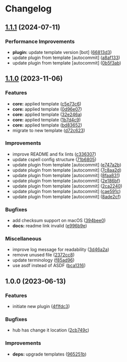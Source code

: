 # Changelog

## [1.1.1](https://github.com/kc-workspace/asdf-hub/compare/v1.1.0...v1.1.1) (2024-07-11)


### Performance Improvements

* **plugin:** update template version [bot] ([66813d3](https://github.com/kc-workspace/asdf-hub/commit/66813d3b995f531f7d4bc54ca9c2276399048568))
* update plugin from template [autocommit] ([a8af133](https://github.com/kc-workspace/asdf-hub/commit/a8af13381c5d691e1497b5b269e9b602d2ef78c6))
* update plugin from template [autocommit] ([0b5f3ab](https://github.com/kc-workspace/asdf-hub/commit/0b5f3ab088d53fdfb5f3f9ddf89f62f0029124ff))

## [1.1.0](https://github.com/kc-workspace/asdf-hub/compare/v1.0.0...v1.1.0) (2023-11-06)


### Features

* **core:** applied template ([c5e73c6](https://github.com/kc-workspace/asdf-hub/commit/c5e73c69162968eadaea822a82cf34943ef1294f))
* **core:** applied template ([0d96e07](https://github.com/kc-workspace/asdf-hub/commit/0d96e07f2ce339fe2949f8ba9c00d39b6bd0b6e2))
* **core:** applied template ([32e246a](https://github.com/kc-workspace/asdf-hub/commit/32e246a8534369f64b022beac3e7d59524e2ef96))
* **core:** applied template ([1b7d4c9](https://github.com/kc-workspace/asdf-hub/commit/1b7d4c94e397144a56f3c9c3bfa1b705270ee8c7))
* **core:** applied template ([bd83652](https://github.com/kc-workspace/asdf-hub/commit/bd836528c1fb6478b65d1e217e8b2bd36ae1f397))
* migrate to new template ([d72c623](https://github.com/kc-workspace/asdf-hub/commit/d72c6234b07543a7fdf72a2db18430c98c3ef2ad))


### Improvements

* improve README and fix lints ([c336307](https://github.com/kc-workspace/asdf-hub/commit/c336307dda4d3af641aea2ee1a5dc8ab450ffdf0))
* update cspell config structure ([71b6805](https://github.com/kc-workspace/asdf-hub/commit/71b680590fc7899ca03e2e35b265fee5a2431e53))
* update plugin from template [autocommit] ([e747a2b](https://github.com/kc-workspace/asdf-hub/commit/e747a2b908a60bc10a84e4c010bf358dc920be8e))
* update plugin from template [autocommit] ([7c8aa2d](https://github.com/kc-workspace/asdf-hub/commit/7c8aa2decd4004ff1ad8399879145569e0812036))
* update plugin from template [autocommit] ([8faa831](https://github.com/kc-workspace/asdf-hub/commit/8faa83163da08aa11ccb33ded475916e06f18d60))
* update plugin from template [autocommit] ([2e186bf](https://github.com/kc-workspace/asdf-hub/commit/2e186bf245631507fac5840973fb34a96b76d4ce))
* update plugin from template [autocommit] ([2ca2240](https://github.com/kc-workspace/asdf-hub/commit/2ca224000c7a2b1092e7fbf4adaf67c7c6410546))
* update plugin from template [autocommit] ([cae591c](https://github.com/kc-workspace/asdf-hub/commit/cae591c00c77e38d97315123f834528a24de0b90))
* update plugin from template [autocommit] ([8ade2cf](https://github.com/kc-workspace/asdf-hub/commit/8ade2cf998673b51ba5f989a618ce226bd1dec3c))


### Bugfixes

* add checksum support on macOS ([394bee0](https://github.com/kc-workspace/asdf-hub/commit/394bee07ea25f32119dbfcad406d8b6fe5410ee9))
* **docs:** readme link invalid ([e996b9e](https://github.com/kc-workspace/asdf-hub/commit/e996b9ef959f98efb6b6df47006e9b58552147fe))


### Miscellaneous

* improve log message for readability ([3d46a2a](https://github.com/kc-workspace/asdf-hub/commit/3d46a2a100dd87cce4510e036905f128c440837b))
* remove unused file ([2372cc8](https://github.com/kc-workspace/asdf-hub/commit/2372cc8ddd67e9f3682bca9876a38175cfd1cb06))
* update terminology ([f85ad96](https://github.com/kc-workspace/asdf-hub/commit/f85ad96bbdf1a2aae46b2780fe3fbaf81cb60ace))
* use asdf instead of ASDF ([bca1316](https://github.com/kc-workspace/asdf-hub/commit/bca13161ad9cdcfd3c3b77a61189accbbbf88e4e))

## 1.0.0 (2023-06-13)


### Features

* initiate new plugin ([4f1fdc3](https://github.com/kc-workspace/asdf-hub/commit/4f1fdc3e0893e9b2c30aba62ab751c13bfe8d0ba))


### Bugfixes

* hub has change it location ([2cb749c](https://github.com/kc-workspace/asdf-hub/commit/2cb749c594340efa6758c1bc8be59ae1139f8850))


### Improvements

* **deps:** upgrade templates ([965251b](https://github.com/kc-workspace/asdf-hub/commit/965251bcc34161f4b2d84ccfaeaeecc3bc260980))

